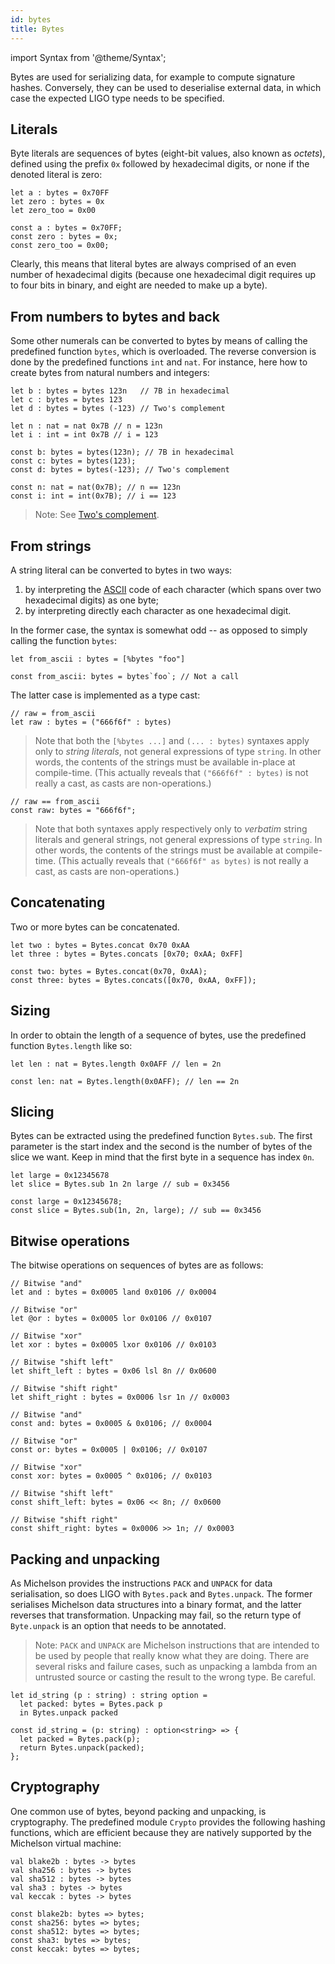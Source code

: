 ```yaml
---
id: bytes
title: Bytes
---
```


import Syntax from '@theme/Syntax';

Bytes are used for serializing data, for example to compute signature
hashes. Conversely, they can be used to deserialise external data, in
which case the expected LIGO type needs to be specified.

## Literals

Byte literals are sequences of bytes (eight-bit values, also known as
_octets_), defined using the prefix `0x` followed by hexadecimal
digits, or none if the denoted literal is zero:

<Syntax syntax="cameligo">

```cameligo group=bytes
let a : bytes = 0x70FF
let zero : bytes = 0x
let zero_too = 0x00
```

</Syntax>

<Syntax syntax="jsligo">

```jsligo group=bytes
const a : bytes = 0x70FF;
const zero : bytes = 0x;
const zero_too = 0x00;
```

</Syntax>

Clearly, this means that literal bytes are always comprised of an even
number of hexadecimal digits (because one hexadecimal digit requires
up to four bits in binary, and eight are needed to make up a byte).

## From numbers to bytes and back

Some other numerals can be converted to bytes by means of calling the
predefined function `bytes`, which is overloaded. The reverse
conversion is done by the predefined functions `int` and `nat`. For
instance, here how to create bytes from natural numbers and integers:

<Syntax syntax="cameligo">

```cameligo group=bytes
let b : bytes = bytes 123n   // 7B in hexadecimal
let c : bytes = bytes 123
let d : bytes = bytes (-123) // Two's complement

let n : nat = nat 0x7B // n = 123n
let i : int = int 0x7B // i = 123
```

</Syntax>

<Syntax syntax="jsligo">

```jsligo group=bytes
const b: bytes = bytes(123n); // 7B in hexadecimal
const c: bytes = bytes(123);
const d: bytes = bytes(-123); // Two's complement

const n: nat = nat(0x7B); // n == 123n
const i: int = int(0x7B); // i == 123
```

</Syntax>

> Note: See
> [Two's complement](https://en.wikipedia.org/wiki/Two's_complement).

## From strings

A string literal can be converted to bytes in two ways:

  1. by interpreting the [ASCII](https://en.wikipedia.org/wiki/ASCII)
code of each character (which spans over two hexadecimal digits) as
one byte;
  2. by interpreting directly each character as one hexadecimal digit.


In the former case, the syntax is somewhat odd -- as opposed to simply
calling the function `bytes`:

<Syntax syntax="cameligo">

```cameligo group=bytes
let from_ascii : bytes = [%bytes "foo"]
```

</Syntax>

<Syntax syntax="jsligo">

```jsligo group=bytes
const from_ascii: bytes = bytes`foo`; // Not a call
```

</Syntax>

The latter case is implemented as a type cast:

<Syntax syntax="cameligo">

```cameligo group=bytes
// raw = from_ascii
let raw : bytes = ("666f6f" : bytes)
```

> Note that both the `[%bytes ...]` and `(... : bytes)` syntaxes apply
> only to *string literals*, not general expressions of type
> `string`. In other words, the contents of the strings must be
> available in-place at compile-time. (This actually reveals that
> `("666f6f" : bytes)` is not really a cast, as casts are
> non-operations.)

</Syntax>

<Syntax syntax="jsligo">

```jsligo group=bytes
// raw == from_ascii
const raw: bytes = "666f6f";
```

> Note that both syntaxes apply respectively only to *verbatim* string
> literals and general strings, not general expressions of type
> `string`. In other words, the contents of the strings must be
> available at compile-time. (This actually reveals that `("666f6f" as
> bytes)` is not really a cast, as casts are non-operations.)

</Syntax>

## Concatenating

Two or more bytes can be concatenated.

<Syntax syntax="cameligo">

```cameligo group=concatenating
let two : bytes = Bytes.concat 0x70 0xAA
let three : bytes = Bytes.concats [0x70; 0xAA; 0xFF]
```

</Syntax>

<Syntax syntax="jsligo">

```jsligo group=concatenating
const two: bytes = Bytes.concat(0x70, 0xAA);
const three: bytes = Bytes.concats([0x70, 0xAA, 0xFF]);
```

</Syntax>

## Sizing

In order to obtain the length of a sequence of bytes, use the
predefined function `Bytes.length` like so:

<Syntax syntax="cameligo">

```cameligo group=sizing
let len : nat = Bytes.length 0x0AFF // len = 2n
```

</Syntax>

<Syntax syntax="jsligo">

```jsligo group=sizing
const len: nat = Bytes.length(0x0AFF); // len == 2n
```

</Syntax>

## Slicing

Bytes can be extracted using the predefined function `Bytes.sub`. The
first parameter is the start index and the second is the number of
bytes of the slice we want. Keep in mind that the first byte in a
sequence has index `0n`.

<Syntax syntax="cameligo">

```cameligo group=slicing
let large = 0x12345678
let slice = Bytes.sub 1n 2n large // sub = 0x3456
```

</Syntax>

<Syntax syntax="jsligo">

```jsligo group=slicing
const large = 0x12345678;
const slice = Bytes.sub(1n, 2n, large); // sub == 0x3456
```

</Syntax>

## Bitwise operations

The bitwise operations on sequences of bytes are as follows:

<Syntax syntax="cameligo">

```cameligo group=bitwise
// Bitwise "and"
let and : bytes = 0x0005 land 0x0106 // 0x0004

// Bitwise "or"
let @or : bytes = 0x0005 lor 0x0106 // 0x0107

// Bitwise "xor"
let xor : bytes = 0x0005 lxor 0x0106 // 0x0103

// Bitwise "shift left"
let shift_left : bytes = 0x06 lsl 8n // 0x0600

// Bitwise "shift right"
let shift_right : bytes = 0x0006 lsr 1n // 0x0003
```

</Syntax>

<Syntax syntax="jsligo">

```jsligo group=bitwise
// Bitwise "and"
const and: bytes = 0x0005 & 0x0106; // 0x0004

// Bitwise "or"
const or: bytes = 0x0005 | 0x0106; // 0x0107

// Bitwise "xor"
const xor: bytes = 0x0005 ^ 0x0106; // 0x0103

// Bitwise "shift left"
const shift_left: bytes = 0x06 << 8n; // 0x0600

// Bitwise "shift right"
const shift_right: bytes = 0x0006 >> 1n; // 0x0003
```

</Syntax>

## Packing and unpacking

As Michelson provides the instructions `PACK` and `UNPACK` for data
serialisation, so does LIGO with `Bytes.pack` and `Bytes.unpack`.  The
former serialises Michelson data structures into a binary format, and
the latter reverses that transformation. Unpacking may fail, so the
return type of `Byte.unpack` is an option that needs to be annotated.

> Note: `PACK` and `UNPACK` are Michelson instructions that are
> intended to be used by people that really know what they are
> doing. There are several risks and failure cases, such as unpacking
> a lambda from an untrusted source or casting the result to the wrong
> type. Be careful.


<Syntax syntax="cameligo">

```cameligo group=packing
let id_string (p : string) : string option =
  let packed: bytes = Bytes.pack p
  in Bytes.unpack packed
```

</Syntax>

<Syntax syntax="jsligo">

```jsligo group=packing
const id_string = (p: string) : option<string> => {
  let packed = Bytes.pack(p);
  return Bytes.unpack(packed);
};
```

</Syntax>

## Cryptography

One common use of bytes, beyond packing and unpacking, is
cryptography. The predefined module `Crypto` provides the following
hashing functions, which are efficient because they are natively
supported by the Michelson virtual machine:

<Syntax syntax="cameligo">

```cameligo skip
val blake2b : bytes -> bytes
val sha256 : bytes -> bytes
val sha512 : bytes -> bytes
val sha3 : bytes -> bytes
val keccak : bytes -> bytes
```

</Syntax>

<Syntax syntax="jsligo">

```jsligo skip
const blake2b: bytes => bytes;
const sha256: bytes => bytes;
const sha512: bytes => bytes;
const sha3: bytes => bytes;
const keccak: bytes => bytes;
```

</Syntax>
